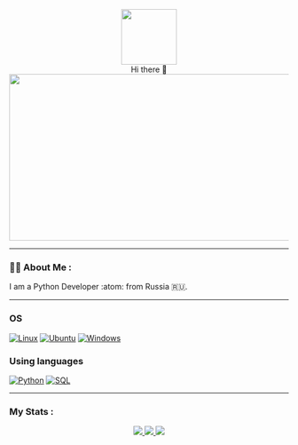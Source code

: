 <div id="header" align="center">
  <img src="https://media.giphy.com/media/KAq5w47R9rmTuvWOWa/giphy.gif" width="100"/>
</div>
<div id="header" align="center">
 Hi there 👋
  </div>



<div align="center">
  <img src="https://media.giphy.com/media/v1.Y2lkPTc5MGI3NjExNzU1OTc2MGEwZDQ2MmYxNjdiNDRkMWM4ZDAxZDc5ZGQ3OTAyYmI5ZSZjdD1n/dWesBcTLavkZuG35MI/giphy.gif" width="600" height="300"/>
</div>

---

### :woman_technologist: About Me :
I am a Python Developer :atom: from Russia :ru:.

---

### OS
[![Linux](https://img.shields.io/badge/linux-3f3fff?style=for-the-badge&logo=Linux&logoColor=white&labelColor=black)](https://github.com/WRXer)
[![Ubuntu](https://img.shields.io/badge/Ubuntu-3f3fff?style=for-the-badge&logo=Ubuntu&logoColor=white&labelColor=black)](https://ubuntu.com/)
[![Windows](https://img.shields.io/badge/Windows-3f3fff?style=for-the-badge&logo=Windows&labelColor=black)](https://github.com/WRXer)

### Using languages
[![Python](https://img.shields.io/badge/-Python-3f3fff?style=for-the-badge&logo=python&logoColor=white&labelColor=black)](https://www.python.org/)
[![SQL](https://img.shields.io/badge/sql-3f3fff?style=for-the-badge&logo=mysql&labelColor=black&logoColor=white)](https://github.com/WRXer)

---

### My Stats :
<p align="center">
    <a href="https://github.com/WRXer">
    <img src="http://github-readme-stats.vercel.app/api/top-langs/?username=WRXer&layout=compact&theme=transparent" />
  </a>
  
  <a href="https://github.com/WRXer">
    <img src="https://github-readme-streak-stats.herokuapp.com/?user=WRXer&hide_border=true&card_width=338&theme=transparent" />
  </a>

  <a href="https://github.com/WRXer">
    <img src="http://github-profile-summary-cards.vercel.app/api/cards/stats?username=WRXer&theme=transparent" />
  </a>

</p>

